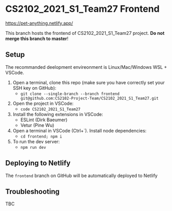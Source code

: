 # CS2102_2021_S1_Team27 Frontend

<https://pet-anything.netlify.app/>

This branch hosts the frontend of CS2102_2021_S1_Team27 project. **Do not merge this branch to master**!

## Setup

The recommanded deelopment envireonment is Linux/Mac/Windows WSL + VSCode.

1. Open a terminal, clone this repo (make sure you have correctly set your SSH key on GitHub):
   - `git clone --single-branch --branch frontend git@github.com:CS2102-Project-Team/CS2102_2021_S1_Team27.git`
2. Open the project in VSCode:
   - `code CS2102_2021_S1_Team27`
3. Install the following extensions in VSCode:
   - ESLint (Dirk Baeumer)
   - Vetur (Pine Wu)
4. Open a terminal in VSCode (Ctrl+`). Install node dependencies:
   - `cd frontend; npm i`
5. To run the dev server:
   - `npm run dev`

## Deploying to Netlify

The `frontend` branch on GitHub will be automatically deployed to Netlify

## Troubleshooting

TBC